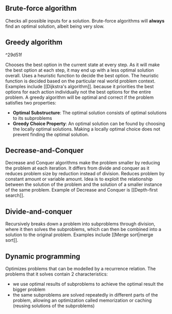 ## Brute-force algorithm
Checks all possible inputs for a solution. Brute-force algorithms will **always** find an optimal solution, albeit being very slow.
## Greedy algorithm

^29d51f


Chooses the best option in the current state at every step. As it will make the best option at each step, it may end up with a less optimal solution overall.
Uses a heuristic function to decide the best option. The heuristic function is decided based on the particular real world problem context.
Examples include [[Dijkstra's algorithm]]. 
because it priorities the best options for each action individually not the best options for the entire problem. 
A greedy algorithm will be optimal and correct if the problem satisfies two properties:
- **Optimal Substructure**: The optimal solution consists of optimal solutions to its subproblems
- **Greedy Choice Property**: An optimal solution can be found by choosing the locally optimal solutions. Making a locally optimal choice does not prevent finding the optimal solution.
## Decrease-and-Conquer
Decrease and Conquer algorithms make the problem smaller by reducing the problem at each iteration. 
It differs from divide and conquer as it reduces problem size by reduction instead of division. Reduces problem by constant amount or variable amount. 
Idea is to exploit the relationship between the solution of the problem and the solution of a smaller instance of the same problem. 
Example of Decrease and Conquer is [[Depth-first search]].
## Divide-and-conquer
Recursively breaks down a problem into subproblems through division, where it then solves the subproblems, which can then be combined into a solution to the original problem. Examples include [[Merge sort|merge sort]].
## Dynamic programming
Optimizes problems that can be modelled by a recurrence relation. The problems that it solves contain 2 characteristics:
- we use optimal results of subproblems to achieve the optimal result the bigger problem
- the same subproblems are solved repeatedly in different parts of the problem, allowing an optimization called memorization or caching (reusing solutions of the subproblems)
